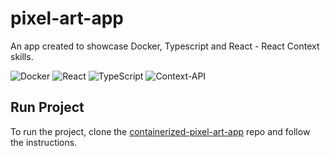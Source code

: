 # pixel-art-app

An app created to showcase Docker, Typescript and React - React Context skills.


![Docker](https://img.shields.io/badge/docker-%230db7ed.svg?style=for-the-badge&logo=docker&logoColor=white)
![React](https://img.shields.io/badge/react-%2320232a.svg?style=for-the-badge&logo=react&logoColor=%2361DAFB)
![TypeScript](https://img.shields.io/badge/typescript-%23007ACC.svg?style=for-the-badge&logo=typescript&logoColor=white)
![Context-API](https://img.shields.io/badge/Context--Api-000000?style=for-the-badge&logo=react)

## Run Project

To run the project, clone the [containerized-pixel-art-app](https://github.com/andreasZel/containerized-pixel-art-app) repo and follow the instructions.


